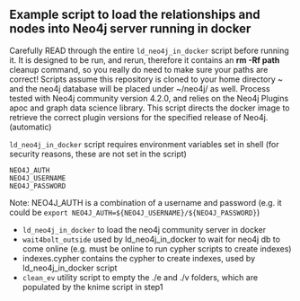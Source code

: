 ## Example script to load the relationships and nodes into Neo4j server running in docker

Carefully READ through the entire ```ld_neo4j_in_docker``` script before running it.  It is designed to be run, and rerun, therefore it contains an **rm -Rf path** cleanup command, so you really do need to make sure your paths are correct! Scripts assume this repository is cloned to your home directory ~ and the neo4j database will be placed under ~/neo4j/ as well.  Process tested with Neo4j community version 4.2.0, and relies on the Neo4j Plugins apoc and graph data science library.  This script directs the docker image to retrieve the correct plugin versions for the specified release of Neo4j. (automatic)

```ld_neo4j_in_docker``` script requires environment variables set in shell
(for security reasons, these are not set in the script) 

    NEO4J_AUTH
    NEO4J_USERNAME
    NEO4J_PASSWORD

Note: NEO4J_AUTH is a combination of a username and password (e.g. it could be ```export NEO4J_AUTH=${NEO4J_USERNAME}/${NEO4J_PASSWORD}```)

- ```ld_neo4j_in_docker``` to load the neo4j community server in docker
- ```wait4bolt_outside``` used by ld_neo4j_in_docker to wait for neo4j db to come online (e.g. must be online to run cypher scripts to create indexes)
- indexes.cypher contains the cypher to create indexes, used by ld_neo4j_in_docker script
- ```clean_ev``` utility script to empty the ./e and ./v folders, which are populated by the knime script in step1

